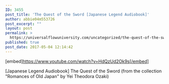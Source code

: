 ```yaml
---
ID: 3455
post_title: 'The Quest of the Sword [Japanese Legend Audiobook]'
author: abbie04m553726
post_excerpt: ""
layout: post
permalink: >
  https://universalflowuniversity.com/uncategorized/the-quest-of-the-sword-japanese-legend-audiobook/
published: true
post_date: 2017-05-04 12:14:42
---
```

[embed]https://www.youtube.com/watch?v=HdQzUd2Ok9s[/embed]<br>
<p>[Japanese Legend Audiobook] The Quest of the Sword (from the collection "Romances of Old Japan" by Yei Theodora Ozaki)</p>